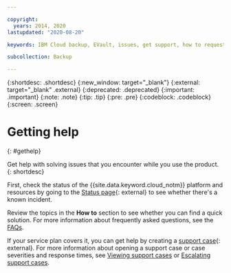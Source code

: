```yaml
---

copyright:
  years: 2014, 2020
lastupdated: "2020-08-20"

keywords: IBM Cloud backup, EVault, issues, get support, how to request help, open a case, open a ticket

subcollection: Backup

---
```

{:shortdesc: .shortdesc}
{:new_window: target="_blank"}
{:external: target="_blank" .external}
{:deprecated: .deprecated}
{:important: .important}
{:note: .note}
{:tip: .tip}
{:pre: .pre}
{:codeblock: .codeblock}
{:screen: .screen}

# Getting help
{: #gethelp}

Get help with solving issues that you encounter while you use the product.
{: shortdesc}

First, check the status of the {{site.data.keyword.cloud_notm}} platform and resources by going to the [Status page](https://cloud.ibm.com/status){: external} to see whether there's a known incident.

Review the topics in the **How to** section to see whether you can find a quick solution. For more information about frequently asked questions, see the [FAQs](/docs/Backup?topic=Backup-faqs).

If your service plan covers it, you can get help by creating a [support case](https://cloud.ibm.com/unifiedsupport/supportcenter){: external}. For more information about opening a support case or case severities and response times, see [Viewing support cases](/docs/get-support?topic=get-support-managing-support-cases) or [Escalating support cases](/docs/get-support?topic=get-support-escalation).
